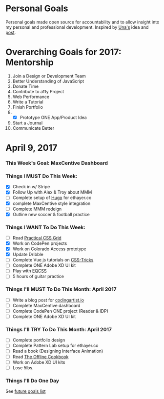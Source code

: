 Personal Goals
==============

Personal goals made open source for accountability and to allow insight into my personal and professional development. Inspired by [Una's](https://github.com/una) idea and [post](https://una.im/personal-goals-guide/#💁).

# Overarching Goals for 2017: Mentorship
 1. Join a Design or Development Team 
 2. Better Understanding of JavaScript
 3. Donate Time
 4. Contribute to a11y Project 
 5. Web Performance
 6. Write a Tutorial
 7. Finish Portfolio 
 8. - [x] Prototype ONE App/Product Idea
 9. Start a Journal
10. Communicate Better

# April 9, 2017

### This Week's Goal: MaxCentive Dashboard

### Things I MUST Do This Week:
- [x] Check in w/ Stripe
- [x] Follow Up with Alex & Troy about MMM
- [ ] Complete setup of [Hugo](http://gohugo.io/) for ethayer.co
- [x] complete MaxCentive style integration
- [ ] Complete MMM redeign
- [x] Outline new soccer & football practice

### Things I WANT To Do This Week:
- [ ] Read [Practical CSS Grid](http://meyerweb.com/eric/thoughts/2017/03/24/practical-css-grid/)
- [x] Work on CodePen projects
- [x] Work on Colorado Access prototype
- [x] Update Dribble
- [ ] Complete Vue.js tutorials on [CSS-Tricks](https://css-tricks.com/intro-to-vue-1-rendering-directives-events/)
- [ ] Complete ONE Adobe XD UI kit
- [ ] Play with [EQCSS](http://elementqueries.com/)
- [ ] 5 hours of guitar practice

### Things I'll MUST To Do This Month: April 2017
- [ ] Write a blog post for [codingartist.io](codingartist.io)
- [ ] Complete MaxCentive dashboard
- [ ] Complete CodePen ONE project (Reader & IDP)
- [ ] Complete ONE Adobe XD UI kit

### Things I'll TRY To Do This Month: April 2017
- [ ] Complete portfolio design
- [ ] Complete Pattern Lab setup for ethayer.co
- [ ] Read a book (Designing Interface Animation)
- [ ] Read [The Offline Cookbook](https://developers.google.com/web/fundamentals/instant-and-offline/offline-cookbook/)
- [ ] Work on Adobe XD UI kits
- [ ] Lose 5lbs.

### Things I'll Do One Day
See [future goals list](https://github.com/ericthayer/personal-goals/blob/master/future-goals/future-goals.md)
